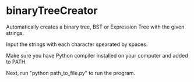 # binaryTreeCreator
Automatically creates a binary tree, BST or Expression Tree with the given strings.

Input the strings with each character spearated by spaces.

Make sure you have Python compiler installed on your computer and added to PATH.

Next, run "python path_to_file.py" to run the program.
